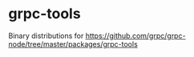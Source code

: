 grpc-tools
==========

Binary distributions for https://github.com/grpc/grpc-node/tree/master/packages/grpc-tools

